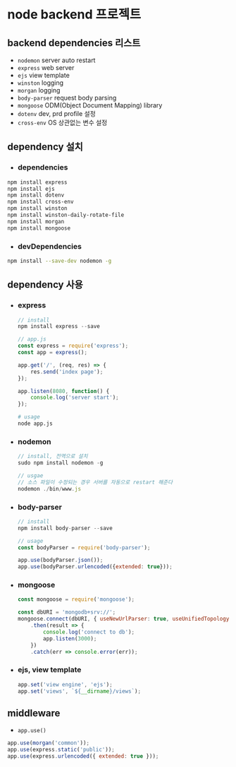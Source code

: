 # node backend 프로젝트

## backend dependencies 리스트
- `nodemon` server auto restart
- `express` web server
- `ejs` view template
- `winston` logging
- `morgan` logging
- `body-parser` request body parsing
- `mongoose` ODM(Object Document Mapping) library
- `dotenv` dev, prd profile 설정
- `cross-env` OS 상관없는 변수 설정

## dependency 설치

- ### dependencies
```bash
npm install express
npm install ejs
npm install dotenv
npm install cross-env
npm install winston
npm install winston-daily-rotate-file
npm install morgan
npm install mongoose
```

- ### devDependencies
```bash
npm install --save-dev nodemon -g
```

## dependency 사용
- ### express
    ```javascript
    // install
    npm install express --save
    ```
    ```javascript
    // app.js
    const express = require('express');
    const app = express();

    app.get('/', (req, res) => {
        res.send('index page');
    });

    app.listen(8080, function() {
        console.log('server start');
    });
    ```
    ```bash
    # usage
    node app.js
    ```

- ### nodemon
    ```javascript
    // install, 전역으로 설치
    sudo npm install nodemon -g
    ```
    ```javascript
    // usgae
    // 소스 파일이 수정되는 경우 서버를 자동으로 restart 해준다
    nodemon ./bin/www.js
    ```

- ### body-parser
    ```javascript
    // install
    npm install body-parser --save
    ```
    ```javascript
    // usage
    const bodyParser = require('body-parser');

    app.use(bodyParser.json());
    app.use(bodyParser.urlencoded({extended: true}));
    ```

- ### mongoose
    ```javascript
    const mongoose = require('mongoose');

    const dbURI = 'mongodb+srv://';
    mongoose.connect(dbURI, { useNewUrlParser: true, useUnifiedTopology: true })
        .then(result => {
            console.log('connect to db');
            app.listen(3000);
        })
        .catch(err => console.error(err));
    ```

- ### ejs, view template
    ```javascript
    app.set('view engine', 'ejs');
    app.set('views', `${__dirname}/views`);
    ```

## middleware
- `app.use()`
```javascript
app.use(morgan('common'));
app.use(express.static('public'));
app.use(express.urlencoded({ extended: true }));
```
